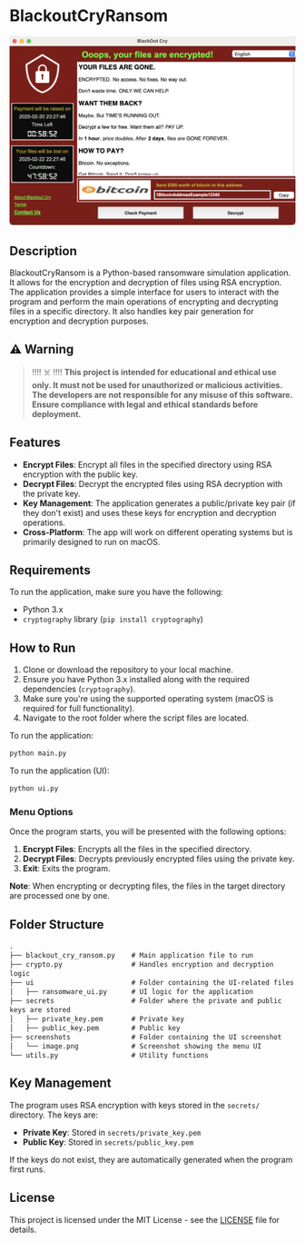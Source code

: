 
# BlackoutCryRansom

![Menu Screenshot](screenshots/image.png)

## Description

BlackoutCryRansom is a Python-based ransomware simulation application. It allows for the encryption and decryption of files using RSA encryption. The application provides a simple interface for users to interact with the program and perform the main operations of encrypting and decrypting files in a specific directory. It also handles key pair generation for encryption and decryption purposes.

## ⚠️ Warning

> ‼️‼️ ☠️ ‼️‼️ <strong> This project is intended for educational and ethical use only. It must not be used for unauthorized or malicious activities. The developers are not responsible for any misuse of this software. Ensure compliance with legal and ethical standards before deployment. </strong> 


## Features

- **Encrypt Files**: Encrypt all files in the specified directory using RSA encryption with the public key.
- **Decrypt Files**: Decrypt the encrypted files using RSA decryption with the private key.
- **Key Management**: The application generates a public/private key pair (if they don't exist) and uses these keys for encryption and decryption operations.
- **Cross-Platform**: The app will work on different operating systems but is primarily designed to run on macOS.

## Requirements

To run the application, make sure you have the following:

- Python 3.x
- `cryptography` library (`pip install cryptography`)

## How to Run

1. Clone or download the repository to your local machine.
2. Ensure you have Python 3.x installed along with the required dependencies (`cryptography`).
3. Make sure you're using the supported operating system (macOS is required for full functionality).
4. Navigate to the root folder where the script files are located.

To run the application:

```bash
python main.py
```

To run the application (UI):

```bash
python ui.py
```

### Menu Options

Once the program starts, you will be presented with the following options:

1. **Encrypt Files**: Encrypts all the files in the specified directory.
2. **Decrypt Files**: Decrypts previously encrypted files using the private key.
3. **Exit**: Exits the program.

**Note**: When encrypting or decrypting files, the files in the target directory are processed one by one.

## Folder Structure

```
.
├── blackout_cry_ransom.py    # Main application file to run
├── crypto.py                 # Handles encryption and decryption logic
├── ui                        # Folder containing the UI-related files
│   ├── ransomware_ui.py      # UI logic for the application
├── secrets                   # Folder where the private and public keys are stored
│   ├── private_key.pem       # Private key
│   ├── public_key.pem        # Public key
├── screenshots               # Folder containing the UI screenshot
│   └── image.png             # Screenshot showing the menu UI
└── utils.py                  # Utility functions
```

## Key Management

The program uses RSA encryption with keys stored in the `secrets/` directory. The keys are:

- **Private Key**: Stored in `secrets/private_key.pem`
- **Public Key**: Stored in `secrets/public_key.pem`

If the keys do not exist, they are automatically generated when the program first runs.

## License

This project is licensed under the MIT License - see the [LICENSE](LICENSE) file for details.